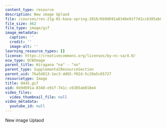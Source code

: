 ```yaml
---
content_type: resource
description: New image Uplaod
file: /courses/res-21g-01-kana-spring-2010/6b9d691a8340e91f741cc6385ab018e4_0445.gif
file_size: 462
file_type: image/gif
image_metadata:
  caption: ''
  credit: ''
  image-alt: ''
learning_resource_types: []
license: https://creativecommons.org/licenses/by-nc-sa/4.0/
ocw_type: OCWImage
parent_title: Hiragana "na" - "no"
parent_type: SupplementalResourceSection
parent_uid: 76a5d813-1ec3-dd65-f02d-5c29a5c85727
resourcetype: Image
title: 0445.gif
uid: 6b9d691a-8340-e91f-741c-c6385ab018e4
video_files:
  video_thumbnail_file: null
video_metadata:
  youtube_id: null
---
```

New image Uplaod